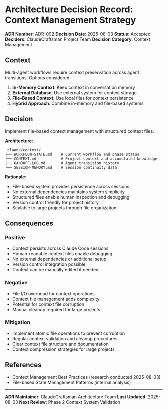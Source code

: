 # Architecture Decision Record: Context Management Strategy

**ADR Number**: ADR-002
**Decision Date**: 2025-08-03
**Status**: Accepted
**Deciders**: ClaudeCraftsman Project Team
**Decision Category**: Context Management

## Context

Multi-agent workflows require context preservation across agent transitions. Options considered:

1. **In-Memory Context**: Keep context in conversation memory
2. **External Database**: Use external system for context storage
3. **File-Based Context**: Use local files for context persistence
4. **Hybrid Approach**: Combine in-memory and file-based systems

## Decision

Implement file-based context management with structured context files.

**Architecture**:
```
.claude/context/
├── WORKFLOW-STATE.md    # Current workflow and phase status
├── CONTEXT.md           # Project context and accumulated knowledge
├── HANDOFF-LOG.md       # Agent transition history
└── SESSION-MEMORY.md    # Session continuity data
```

**Rationale**:
- File-based system provides persistence across sessions
- No external dependencies maintains system simplicity
- Structured files enable human inspection and debugging
- Version control friendly for project history
- Scalable to large projects through file organization

## Consequences

### Positive
- Context persists across Claude Code sessions
- Human-readable context files enable debugging
- No external dependencies or additional setup
- Version control integration possible
- Context can be manually edited if needed

### Negative
- File I/O overhead for context operations
- Context file management adds complexity
- Potential for context file corruption
- Manual cleanup required for large projects

### Mitigation
- Implement atomic file operations to prevent corruption
- Regular context validation and cleanup procedures
- Clear context file structure and documentation
- Context compression strategies for large projects

## References
- Context Management Best Practices (research conducted 2025-08-03)
- File-based State Management Patterns (internal analysis)

---
**ADR Maintainer**: ClaudeCraftsman Architecture Team
**Last Updated**: 2025-08-03
**Next Review**: Phase 2 Context System Validation
